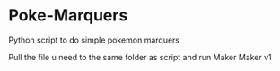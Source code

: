 # Poke-Marquers
Python script to do simple pokemon marquers

Pull the file u need to the same folder as script and run Maker Maker v1
